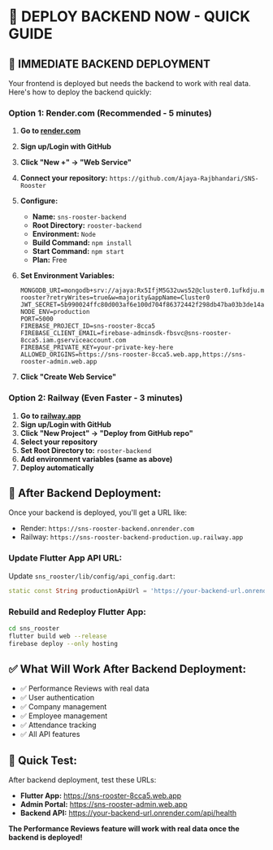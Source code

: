 # 🚀 DEPLOY BACKEND NOW - QUICK GUIDE

## 🔧 **IMMEDIATE BACKEND DEPLOYMENT**

Your frontend is deployed but needs the backend to work with real data. Here's how to deploy the backend quickly:

### **Option 1: Render.com (Recommended - 5 minutes)**

1. **Go to [render.com](https://render.com)**
2. **Sign up/Login with GitHub**
3. **Click "New +" → "Web Service"**
4. **Connect your repository:** `https://github.com/Ajaya-Rajbhandari/SNS-Rooster`
5. **Configure:**
   - **Name:** `sns-rooster-backend`
   - **Root Directory:** `rooster-backend`
   - **Environment:** `Node`
   - **Build Command:** `npm install`
   - **Start Command:** `npm start`
   - **Plan:** Free

6. **Set Environment Variables:**
   ```
   MONGODB_URI=mongodb+srv://ajaya:Rx5IfjM5G32uws52@cluster0.1ufkdju.mongodb.net/sns-rooster?retryWrites=true&w=majority&appName=Cluster0
   JWT_SECRET=5b990024ffc80d003af6e100d704f86372442f298db47ba03b3de14a94179578b0b5fbe0a97f69bf377d38ce19
   NODE_ENV=production
   PORT=5000
   FIREBASE_PROJECT_ID=sns-rooster-8cca5
   FIREBASE_CLIENT_EMAIL=firebase-adminsdk-fbsvc@sns-rooster-8cca5.iam.gserviceaccount.com
   FIREBASE_PRIVATE_KEY=your-private-key-here
   ALLOWED_ORIGINS=https://sns-rooster-8cca5.web.app,https://sns-rooster-admin.web.app
   ```

7. **Click "Create Web Service"**

### **Option 2: Railway (Even Faster - 3 minutes)**

1. **Go to [railway.app](https://railway.app)**
2. **Sign up/Login with GitHub**
3. **Click "New Project" → "Deploy from GitHub repo"**
4. **Select your repository**
5. **Set Root Directory to:** `rooster-backend`
6. **Add environment variables (same as above)**
7. **Deploy automatically**

## 🔗 **After Backend Deployment:**

Once your backend is deployed, you'll get a URL like:
- Render: `https://sns-rooster-backend.onrender.com`
- Railway: `https://sns-rooster-backend-production.up.railway.app`

### **Update Flutter App API URL:**

Update `sns_rooster/lib/config/api_config.dart`:
```dart
static const String productionApiUrl = 'https://your-backend-url.onrender.com/api';
```

### **Rebuild and Redeploy Flutter App:**
```bash
cd sns_rooster
flutter build web --release
firebase deploy --only hosting
```

## ✅ **What Will Work After Backend Deployment:**

- ✅ Performance Reviews with real data
- ✅ User authentication
- ✅ Company management
- ✅ Employee management
- ✅ Attendance tracking
- ✅ All API features

## 🎯 **Quick Test:**

After backend deployment, test these URLs:
- **Flutter App:** https://sns-rooster-8cca5.web.app
- **Admin Portal:** https://sns-rooster-admin.web.app
- **Backend API:** https://your-backend-url.onrender.com/api/health

**The Performance Reviews feature will work with real data once the backend is deployed!** 